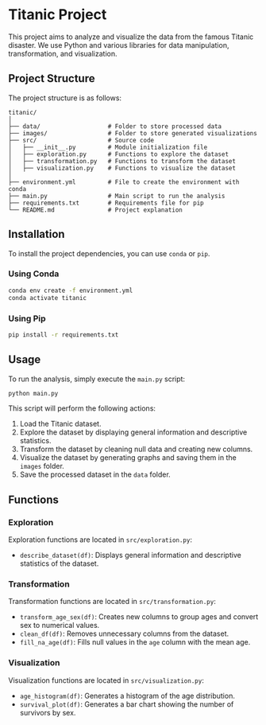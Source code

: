 # Titanic Project

This project aims to analyze and visualize the data from the famous Titanic disaster. We use Python and various libraries for data manipulation, transformation, and visualization.

## Project Structure

The project structure is as follows:

```
titanic/
│
├── data/                   # Folder to store processed data
├── images/                 # Folder to store generated visualizations
├── src/                    # Source code
│   ├── __init__.py         # Module initialization file
│   ├── exploration.py      # Functions to explore the dataset
│   ├── transformation.py   # Functions to transform the dataset
│   ├── visualization.py    # Functions to visualize the dataset
│
├── environment.yml         # File to create the environment with conda
├── main.py                 # Main script to run the analysis
├── requirements.txt        # Requirements file for pip
└── README.md               # Project explanation
```

## Installation

To install the project dependencies, you can use `conda` or `pip`.

### Using Conda

```bash
conda env create -f environment.yml
conda activate titanic
```

### Using Pip

```bash
pip install -r requirements.txt
```

## Usage

To run the analysis, simply execute the `main.py` script:

```bash
python main.py
```

This script will perform the following actions:

1. Load the Titanic dataset.
2. Explore the dataset by displaying general information and descriptive statistics.
3. Transform the dataset by cleaning null data and creating new columns.
4. Visualize the dataset by generating graphs and saving them in the `images` folder.
5. Save the processed dataset in the `data` folder.

## Functions

### Exploration

Exploration functions are located in `src/exploration.py`:

- `describe_dataset(df)`: Displays general information and descriptive statistics of the dataset.

### Transformation

Transformation functions are located in `src/transformation.py`:

- `transform_age_sex(df)`: Creates new columns to group ages and convert sex to numerical values.
- `clean_df(df)`: Removes unnecessary columns from the dataset.
- `fill_na_age(df)`: Fills null values in the `age` column with the mean age.

### Visualization

Visualization functions are located in `src/visualization.py`:

- `age_histogram(df)`: Generates a histogram of the age distribution.
- `survival_plot(df)`: Generates a bar chart showing the number of survivors by sex.